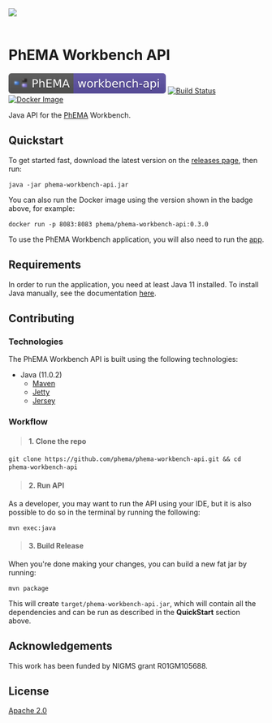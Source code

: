 <br/><br/>
<img src="http://informatics.mayo.edu/phema/images/b/bc/Phema-logo.png">
<br/><br/>

# PhEMA Workbench API

[![PhEMA](./repo-badge.svg)](https://projectphema.org "PhEMA")
[![Build Status](https://travis-ci.org/PheMA/phema-workbench-api.svg?branch=master)](https://travis-ci.org/PheMA/phema-workbench-api "Travis CI build status")
[![Docker Image](https://images.microbadger.com/badges/version/phema/phema-workbench-api.svg)](https://hub.docker.com/r/phema/phema-workbench-api "Docker image version")

Java API for the [PhEMA](http://projectphema.org) Workbench.

## Quickstart

To get started fast, download the latest version on the [releases page](https://github.com/PheMA/phema-workbench-api/releasess), then run:

```
java -jar phema-workbench-api.jar
```

You can also run the Docker image using the version shown in the badge above, for example:

```
docker run -p 8083:8083 phema/phema-workbench-api:0.3.0
```


To use the PhEMA Workbench application, you will also need to run the [app](https://github.com/PheMA/phema-workbench-app).

## Requirements

In order to run the application, you need at least Java 11 installed. To install Java manually, see the documentation
[here](https://www.java.com/en/download/help/download_options.xml).

## Contributing

### Technologies

The PhEMA Workbench API is built using the following technologies:

- Java (11.0.2)
  - [Maven](https://maven.apache.org/)
  - [Jetty](https://www.eclipse.org/jetty/documentation/)
  - [Jersey](https://jersey.github.io/)

### Workflow

> #### 1. Clone the repo

```
git clone https://github.com/phema/phema-workbench-api.git && cd phema-workbench-api
```

> #### 2. Run API

As a developer, you may want to run the API using your IDE, but it is also possible to do so in the terminal by running
the following:

```
mvn exec:java
```

> #### 3. Build Release

When you're done making your changes, you can build a new fat jar by running:

```
mvn package
```

This will create `target/phema-workbench-api.jar`, which will contain all the dependencies and can be run as described in the **QuickStart**
section above.

## Acknowledgements

This work has been funded by NIGMS grant R01GM105688.

## License

[Apache 2.0](license.md)
